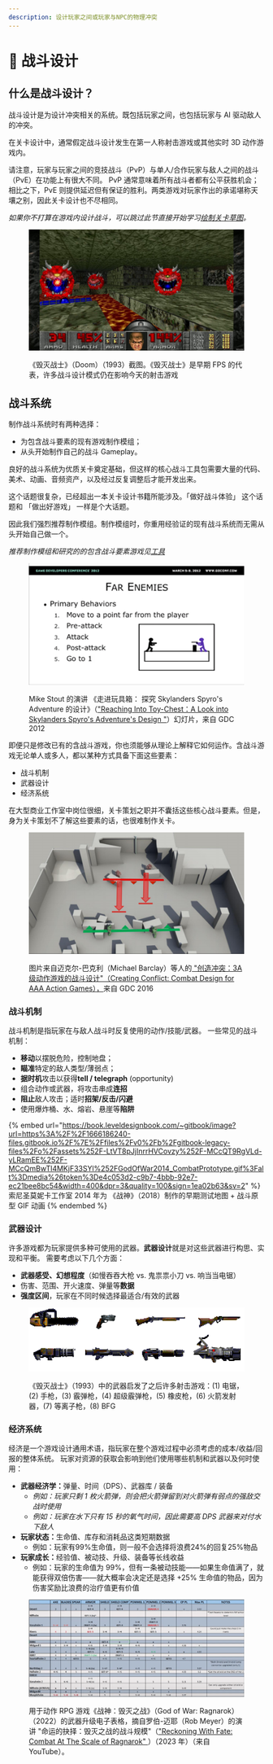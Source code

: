 ```yaml
---
description: 设计玩家之间或玩家与NPC的物理冲突
---
```


# 🔫 战斗设计

## 什么是战斗设计？

战斗设计是为设计冲突相关的系统。既包括玩家之间，也包括玩家与 AI 驱动敌人的冲突。

在关卡设计中，通常假定战斗设计发生在第一人称射击游戏或其他实时 3D 动作游戏内。

请注意，玩家与玩家之间的竞技战斗（PvP）与单人/合作玩家与敌人之间的战斗（PvE）在功能上有很大不同。 PvP 通常意味着所有战斗者都有公平获胜机会； 相比之下，PvE 则提供延迟但有保证的胜利。两类游戏对玩家作出的承诺堪称天壤之别，因此关卡设计也不尽相同。

_如果你不打算在游戏内设计战斗，可以跳过此节直接开始学习_[_绘制关卡草图_](../layout/)_。_

<figure><img src="../../.gitbook/assets/image (4).png" alt=""><figcaption><p>《毁灭战士》（Doom）（1993）截图。《毁灭战士》是早期 FPS 的代表，许多战斗设计模式仍在影响今天的射击游戏</p></figcaption></figure>

## 战斗系统

制作战斗系统时有两种选择：

* 为包含战斗要素的现有游戏制作模组；
* 从头开始制作自己的战斗 Gameplay。

良好的战斗系统为优质关卡奠定基础，但这样的核心战斗工具包需要大量的代码、美术、动画、音频资产，以及经过反复调整后才能开发出来。

这个话题很复杂，已经超出一本关卡设计书籍所能涉及。「做好战斗体验」 这个话题和 「做出好游戏」 一样是个大话题。

因此我们强烈推荐制作模组。制作模组时，你重用经验证的现有战斗系统而无需从头开始自己做一个。

_推荐制作模组和研究的的包含战斗要素游戏见_[_工具_](../../appendix/tools.md)

<figure><img src="../../.gitbook/assets/image (1) (1).png" alt=""><figcaption><p>Mike Stout 的演讲 《走进玩具箱： 探究 Skylanders Spyro's Adventure 的设计》（<a href="https://www.gdcvault.com/play/1015838/Reaching-Into-the-Toy-Chest">"Reaching Into Toy-Chest：A Look into Skylanders Spyro's Adventure's Design "</a>）幻灯片，来自 GDC 2012</p></figcaption></figure>

即便只是修改已有的含战斗游戏，你也须能够从理论上解释它如何运作。含战斗游戏无论单人或多人，都以某种方式具备下面这些要素：

* 战斗机制
* 武器设计
* 经济系统

在大型商业工作室中岗位很细，关卡策划之职并不囊括这些核心战斗要素。但是，身为关卡策划不了解这些要素的话，也很难制作关卡。

<figure><img src="../../.gitbook/assets/image (3).png" alt=""><figcaption><p>图片来自迈克尔-巴克利（Michael Barclay）等人的<a href="https://www.gdcvault.com/play/1023791/Creating-Conflict-Combat-Design-for"> "创造冲突：3A 级动作游戏的战斗设计"（Creating Conflict: Combat Design for AAA Action Games），</a>来自 GDC 2016</p></figcaption></figure>

### 战斗机制

战斗机制是指玩家在与敌人战斗时反复使用的动作/技能/武器。 一些常见的战斗机制：&#x20;

* **移动**以摆脱危险，控制地盘；
* **瞄准**特定的敌人类型/薄弱点；
* **据时机**攻击以获得**tell / telegraph** (opportunity)
* 组合动作或武器，将攻击串成**连招**
* **阻止**敌人攻击；适时**招架/反击/闪避**&#x20;
* 使用爆炸桶、水、熔岩、悬崖等**陷阱**

{% embed url="https://book.leveldesignbook.com/~gitbook/image?url=https%3A%2F%2F1666186240-files.gitbook.io%2F%7E%2Ffiles%2Fv0%2Fb%2Fgitbook-legacy-files%2Fo%2Fassets%252F-LtVT8pJjInrrHVCovzy%252F-MCcQT9RgVLd-yLRamEE%252F-MCcQmBwTl4MKjF33SYl%252FGodOfWar2014_CombatPrototype.gif%3Falt%3Dmedia%26token%3De4c053d2-c9b7-4bbb-92e7-ec21bee8bc54&width=400&dpr=3&quality=100&sign=1ea02b63&sv=2" %}
索尼圣莫妮卡工作室 2014 年为 《战神》（2018）制作的早期测试地图 + 战斗原型 GIF 动画
{% endembed %}

### 武器设计

许多游戏都为玩家提供多种可使用的武器。**武器设计**就是对这些武器进行构思、实现和平衡。 需要考虑以下几个方面：

* **武器感受、幻想程度**（如慢吞吞大枪 vs. 鬼祟祟小刀 vs. 响当当电锯）
* 伤害、范围、开火速度、弹量等**数据**
* **强度区间**，玩家在不同时候选择最适合/有效的武器

<figure><img src="../../.gitbook/assets/image (1).png" alt=""><figcaption><p>《毁灭战士》（1993）中的武器启发了之后许多射击游戏：(1) 电锯，(2) 手枪，(3) 霰弹枪，(4) 超级霰弹枪，(5) 橡皮枪，(6) 火箭发射器，(7) 等离子枪，(8) BFG</p></figcaption></figure>

### 经济系统

经济是一个游戏设计通用术语，指玩家在整个游戏过程中必须考虑的成本/收益/回报的整体系统。 玩家对资源的获取会影响到他们使用哪些机制和武器以及何时使用：

* **武器经济学：**&#x5F39;量、时间（DPS）、武器库 / 装备
  * _例如：玩家只剩 1 枚火箭弹，则会把火箭弹留到对火箭弹有弱点的强敌交战时使用_
  * _例如：玩家在水下只有 15 秒的氧气时间，因此需要高 DPS 武器来对付水下敌人_
* **玩家状态：**&#x751F;命值、库存和消耗品这类短期数据
  * 例如：玩家有99%生命值，则一般不会选择将浪费24%的回复25%物品
* **玩家成长：**&#x7ECF;验值、被动技、升级、装备等长线收益
  * 例如：玩家的生命值为 99%，但有一条被动技能——如果生命值满了，就能获得双倍伤害——就大概率会决定还是选择 +25% 生命值的物品，因为伤害奖励比浪费的治疗值更有价值

<figure><img src="../../.gitbook/assets/image (2).png" alt=""><figcaption><p>用于动作 RPG 游戏《战神：毁灭之战》（God of War: Ragnarok）（2022）的武器升级电子表格，摘自罗伯-迈耶（Rob Meyer）的演讲 "命运的抉择：毁灭之战的战斗规模"（<a href="https://youtu.be/6iTBqcBv5QA?t=1311">"Reckoning With Fate: Combat At The Scale of Ragnarok" </a>）（2023 年）（来自 YouTube）。</p></figcaption></figure>
